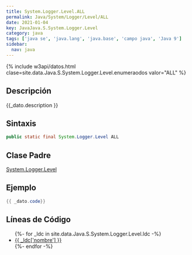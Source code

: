 ```yaml
---
title: System.Logger.Level.ALL
permalink: Java/System/Logger/Level/ALL
date: 2021-01-04
key: JavaJava.S.System.Logger.Level
category: java
tags: ['java se', 'java.lang', 'java.base', 'campo java', 'Java 9']
sidebar: 
  nav: java
---
```


{% include w3api/datos.html clase=site.data.Java.S.System.Logger.Level.enumeraodos valor="ALL" %}

## Descripción
{{_dato.description }}

## Sintaxis
~~~java
public static final System.Logger.Level ALL
~~~

## Clase Padre
[System.Logger.Level](/Java/System/Logger/Level/)

## Ejemplo
~~~java
{{ _dato.code}}
~~~

## Líneas de Código
<ul>
{%- for _ldc in site.data.Java.S.System.Logger.Level.ldc -%}
   <li>
       <a href="{{_ldc['url'] }}">{{ _ldc['nombre'] }}</a>
   </li>
{%- endfor -%}
</ul>
